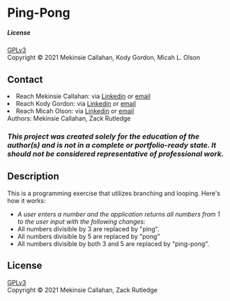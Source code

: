 # Ping-Pong

##### License
[GPLv3](https://choosealicense.com/licenses/gpl-3.0/)\
Copyright &copy; 2021 Mekinsie Callahan, Kody Gordon, Micah L. Olson

## Contact
<li>Reach Mekinsie Callahan: via <a href="https://www.linkedin.com/in/mekinsie/" target="_blank">Linkedin</a> or <a href="mailto:mekinsie.aja@gmail.com" target="_blank">email</a></li>
<li>Reach Kody Gordon: via <a href="https://www.linkedin.com/in/kodygordon/" target="_blank">Linkedin</a> or <a href="mailto:gordon.km89@gmail.com" target="_blank">email</a></li>
<li>Reach Micah Olson: via <a href="https://www.linkedin.com/in/micah-lewis-olson/" target="_blank">Linkedin</a> or <a href="mailto:micah.olson@protonmail.com" target="_blank">email</a></li> Authors:
Mekinsie Callahan, Zack Rutledge

### _This project was created solely for the education of the author(s) and is not in a complete or portfolio-ready state. It should not be considered representative of professional work._

## Description
This is a programming exercise that utilizes branching and looping. Here's how it works:  

* _A user enters a number and the application returns all numbers from 1 to the user input with the following changes:_
* All numbers divisible by 3 are replaced by "ping".
* All numbers divisible by 5 are replaced by "pong"
* All numbers divisible by both 3 and 5 are replaced by "ping-pong".

## License
[GPLv3](https://choosealicense.com/licenses/gpl-3.0/)\
Copyright &copy; 2021 Mekinsie Callahan, Zack Rutledge
